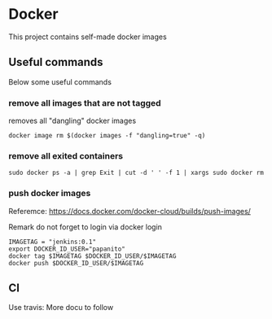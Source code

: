 # Docker 

This project contains self-made docker images

## Useful commands

Below some useful commands

### remove all images that are not tagged

removes all "dangling" docker images

```
docker image rm $(docker images -f "dangling=true" -q)
```

### remove all exited containers

```
sudo docker ps -a | grep Exit | cut -d ' ' -f 1 | xargs sudo docker rm
```

### push docker images
Referemce: https://docs.docker.com/docker-cloud/builds/push-images/

Remark do not forget to login via docker login

```
IMAGETAG = "jenkins:0.1"
export DOCKER_ID_USER="papanito"
docker tag $IMAGETAG $DOCKER_ID_USER/$IMAGETAG
docker push $DOCKER_ID_USER/$IMAGETAG
```

## CI

Use travis: More docu to follow